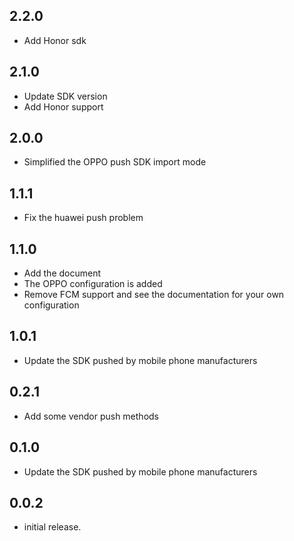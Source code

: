 ## 2.2.0

* Add Honor sdk

## 2.1.0

* Update SDK version
* Add Honor support

## 2.0.0

* Simplified the OPPO push SDK import mode

## 1.1.1

* Fix the huawei push problem

## 1.1.0

* Add the document
* The OPPO configuration is added
* Remove FCM support and see the documentation for your own configuration

## 1.0.1

* Update the SDK pushed by mobile phone manufacturers

## 0.2.1

* Add some vendor push methods

## 0.1.0

* Update the SDK pushed by mobile phone manufacturers

## 0.0.2

* initial release.
